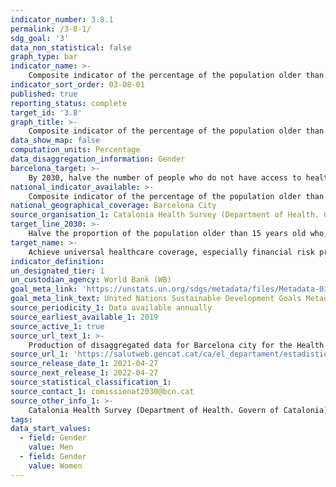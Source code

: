 ```yaml
---
indicator_number: 3.8.1
permalink: /3-8-1/
sdg_goal: '3'
data_non_statistical: false
graph_type: bar
indicator_name: >-
    Composite indicator of the percentage of the population older than 15 years old who, in spite of needing it, do not have access to the following healthcare treatments due to economic reasons: dental care, mental health care and/or medication with medical prescription
indicator_sort_order: 03-08-01
published: true
reporting_status: complete
target_id: '3.8'
graph_title: >-
    Composite indicator of the percentage of the population older than 15 years old who, in spite of needing it, do not have access to the following healthcare treatments due to economic reasons: dental care, mental health care and/or medication with medical prescription
data_show_map: false
computation_units: Percentage
data_disaggregation_information: Gender
barcelona_target: >-
    By 2030, halve the number of people who do not have access to healthcare assistance or treatment due to economic reasons  
national_indicator_available: >-
    Composite indicator of the percentage of the population older than 15 years old who, in spite of needing it, do not have access to the following healthcare treatments due to economic reasons: dental care, mental health care and/or medication with medical prescription
national_geographical_coverage: Barcelona City 
source_organisation_1: Catalonia Health Survey (Department of Health. Govern of Catalonia)
target_line_2030: >-
    Halve the proportion of the population older than 15 years old who, in spite of needing it, do not have access to the following healthcare treatments due to economic reasons: dental care, mental health care and/or medication with medical prescription: 6.8% women, 4.9% men
target_name: >-
    Achieve universal healthcare coverage, especially financial risk protection, access to high-quality essential healthcare services and access to safe, effective, affordable and high-quality medicines and vaccines for all
indicator_definition:
un_designated_tier: 1
un_custodian_agency: World Bank (WB)
goal_meta_link: 'https://unstats.un.org/sdgs/metadata/files/Metadata-03-08-01.pdf'
goal_meta_link_text: United Nations Sustainable Development Goals Metadata (pdf 894kB)
source_periodicity_1: Data available annually
source_earliest_available_1: 2019
source_active_1: true
source_url_text_1: >-
    Production of disaggregated data for Barcelona city for the Health Survey of Catalonia 2019 
source_url_1: 'https://salutweb.gencat.cat/ca/el_departament/estadistiques_sanitaries/enquestes/esca/resultats_enquesta_salut_catalunya/' 
source_release_date_1: 2021-04-27
source_next_release_1: 2022-04-27
source_statistical_classification_1: 
source_contact_1: comissionat2030@bcn.cat
source_other_info_1: >-
    Catalonia Health Survey (Department of Health. Govern of Catalonia)
tags:
data_start_values:
  - field: Gender
    value: Men
  - field: Gender  
    value: Women
---
```

